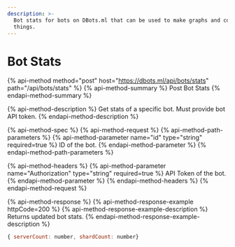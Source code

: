 ```yaml
---
description: >-
  Bot stats for bots on DBots.ml that can be used to make graphs and cool
  things.
---
```


# Bot Stats

{% api-method method="post" host="https://dbots.ml/api/bots/stats" path="/api/bots/stats" %}
{% api-method-summary %}
Post Bot Stats
{% endapi-method-summary %}

{% api-method-description %}
Get stats of a specific bot. Must provide bot API token.
{% endapi-method-description %}

{% api-method-spec %}
{% api-method-request %}
{% api-method-path-parameters %}
{% api-method-parameter name="id" type="string" required=true %}
ID of the bot.
{% endapi-method-parameter %}
{% endapi-method-path-parameters %}

{% api-method-headers %}
{% api-method-parameter name="Authorization" type="string" required=true %}
API Token of the bot. 
{% endapi-method-parameter %}
{% endapi-method-headers %}
{% endapi-method-request %}

{% api-method-response %}
{% api-method-response-example httpCode=200 %}
{% api-method-response-example-description %}
Returns updated bot stats.
{% endapi-method-response-example-description %}

```javascript
{ serverCount: number, shardCount: number}
```
